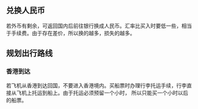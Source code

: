 兑换人民币
----------

若外币有剩余，可返回国内后前往银行换成人民币。汇率比买入时要低一些，相当于手续费。由于存在差价，所以换的越多，损失的越多。

规划出行路线
------------

### 香港到达

若飞机从香港到达回国，不要进入香港境内。买船票时办理行李托运手续，行李直接从飞机上托运到船上。由于托运必须预留一个小时，
所以只能买一个小时以后的船票。
